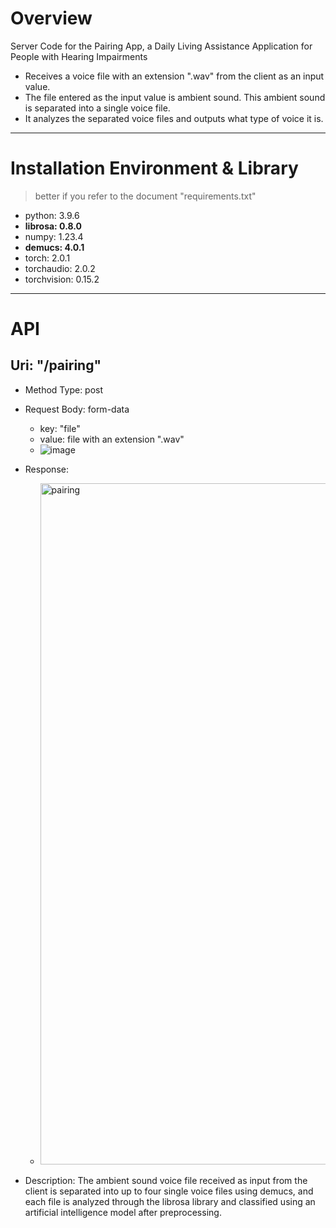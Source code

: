 # Overview
Server Code for the Pairing App, a Daily Living Assistance Application for People with Hearing Impairments
- Receives a voice file with an extension ".wav" from the client as an input value.
- The file entered as the input value is ambient sound. This ambient sound is separated into a single voice file.
- It analyzes the separated voice files and outputs what type of voice it is.
---
# Installation Environment & Library
> better if you refer to the document "requirements.txt"
- python: 3.9.6
- **librosa: 0.8.0**
- numpy: 1.23.4
- **demucs: 4.0.1**
- torch: 2.0.1
- torchaudio: 2.0.2
- torchvision: 0.15.2
---
# API
## Uri: "/pairing"
- Method Type: post
- Request Body:
    form-data
    - key: "file"
    - value: file with an extension ".wav"
    - ![image](https://github.com/GraduationProject-Team4/Pairing-Server/assets/101577272/9f4d6b19-e4f3-46ef-a779-45a2120db0ff)
- Response:
  - <img width="1090" alt="pairing" src="https://github.com/GraduationProject-Team4/Pairing-Server/assets/101577272/63fdc840-1a46-48a2-9e00-afb422a2f5ed">

- Description:
  The ambient sound voice file received as input from the client is separated into up to four single voice files using demucs, and each file is analyzed through the librosa library and classified using an artificial intelligence model after preprocessing.
